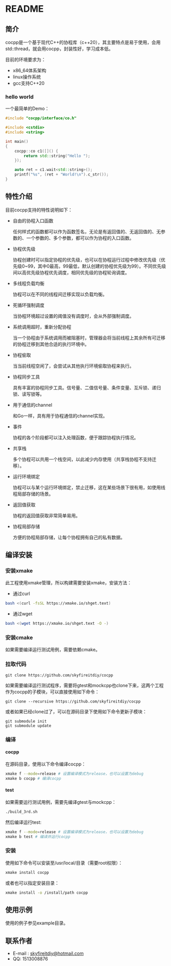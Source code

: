 # README

## 简介

cocpp是一个基于现代C++的协程库（c++20），其主要特点是易于使用，会用std::thread，就会用cocpp，封装性好，学习成本低。

目前的环境要求为：

- x86_64体系架构
- linux操作系统
- gcc支持C++20

### hello world

一个最简单的Demo：

```C++
#include "cocpp/interface/co.h"

#include <cstdio>
#include <string>

int main()
{
    cocpp::co c1([]() {
        return std::string("Hello ");
    });

    auto ret = c1.wait<std::string>();
    printf("%s", (ret + "World!\n").c_str());
}
```


## 特性介绍

目前cocpp支持的特性说明如下：

- 自由的协程入口函数

	任何样式的函数都可以作为函数签名，无论是有返回值的、无返回值的、无参数的、一个参数的、多个参数，都可以作为协程的入口函数。
- 协程优先级

	协程创建时可以指定协程的优先级，也可以在协程运行过程中修改优先级（优先级0~99，其中0最高，99最低，默认创建的协程优先级为99）。不同优先级间以高优先级协程优先调度，相同优先级的协程轮询调度。
- 多线程负载均衡

	协程可以在不同的线程间迁移实现以负载均衡。
- 死循环强制调度

	当协程环境超过设置的阈值没有调度时，会从外部强制调度。
- 系统调用超时，重新分配协程

	当一个协程由于系统调用而被阻塞时，管理器会将当前线程上其余所有可迁移的协程迁移到其他合适的执行环境中。
- 协程偷取

	当当前线程空闲了，会尝试从其他执行环境偷取协程来执行。
- 协程同步工具

	具有丰富的协程同步工具。信号量、二值信号量、条件变量、互斥锁、递归锁、读写锁等。
- 用于通信的channel

	和Go一样，具有用于协程通信的channel实现。
- 事件

	协程的各个阶段都可以注入处理函数，便于跟踪协程执行情况。
- 共享栈

	多个协程可以共用一个栈空间，以此减少内存使用（共享栈协程不支持迁移）。
- 运行环境绑定

	协程可以与某个运行环境绑定，禁止迁移，这在某些场景下很有用，如使用线程局部存储的场景。
- 返回值获取

	协程的返回值获取非常简单易用。
- 协程局部存储

	方便的协程局部存储，让每个协程拥有自己的私有数据。



## 编译安装

### 安装xmake

此工程使用xmake管理，所以构建需要安装xmake，安装方法：

- 通过curl

```Bash
bash <(curl -fsSL https://xmake.io/shget.text)
```


- 通过wget

```Bash
bash <(wget https://xmake.io/shget.text -O -)
```


### 安装cmake

如果需要编译运行测试用例，需要依赖cmake。

### 拉取代码

```Git
git clone https://github.com/skyfireitdiy/cocpp
```


如果需要编译运行测试程序，需要将gtest和mockcpp也clone下来，这两个工程作为cocpp的子模块，可以直接使用如下命令：

```Git
git clone --recursive https://github.com/skyfireitdiy/cocpp
```


或者如果已经clone过了，可以在源码目录下使用如下命令更新子模块：

```Git
git submodule init
git submodule update
```


### 编译

#### cocpp

在源码目录，使用以下命令编译cocpp：

```Bash
xmake f --mode=release # 设置编译模式为release，也可以设置为debug
xmake b cocpp # 编译cocpp
```


#### test

如果需要运行测试用例，需要先编译gtest与mockcpp：

```Bash
./build_3rd.sh
```


然后编译运行test:

```Bash
xmake f --mode=release # 设置编译模式为release，也可以设置为debug
xmake b test # 编译并运行cocpp

```


### 安装

使用如下命令可以安装至/usr/local/目录（需要root权限）：

```Bash
xmake install cocpp
```


或者也可以指定安装目录：

```Bash
xmake install -o /install/path cocpp
```


## 使用示例

使用的例子参见example目录。

## 联系作者

- E-mail : skyfireitdiy@hotmail.com
- QQ: 1513008876
